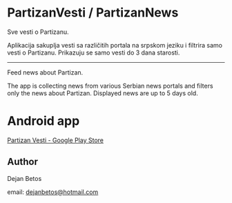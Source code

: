 # PartizanVesti / PartizanNews

Sve vesti o Partizanu.

Aplikacija sakuplja vesti sa različitih portala na srpskom jeziku i filtrira samo vesti o Partizanu.
Prikazuju se samo vesti do 3 dana starosti.

---

Feed news about Partizan.

The app is collecting news from various Serbian news portals and filters only the news about Partizan.
Displayed news are up to 5 days old.

# Android app
[Partizan Vesti - Google Play Store](https://play.google.com/store/apps/details?id=com.dejanbetos.PartizanVesti)


## Author
Dejan Betos

email: dejanbetos@hotmail.com
